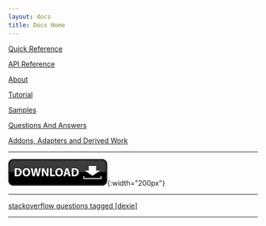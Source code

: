 ```yaml
---
layout: docs
title: Docs Home
---
```


[Quick Reference](/docs/API-Reference#quick-reference)

[API Reference](/docs/API-Reference)

[About](/docs/Dexie.js)

[Tutorial](/docs/Tutorial)

[Samples](/docs/Samples)

[Questions And Answers](/docs/Questions-and-Answers)

[Addons, Adapters and Derived Work](/docs/DerivedWork)

---

[![Click to download](/assets/images/docs/download-button.png)](docs/download){:width="200px"}

---

[stackoverflow questions tagged [dexie]](https://stackoverflow.com/questions/tagged/dexie?sort=newest)

---

